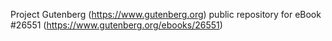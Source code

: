 Project Gutenberg (https://www.gutenberg.org) public repository for eBook #26551 (https://www.gutenberg.org/ebooks/26551)
